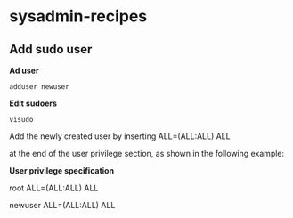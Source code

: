 # sysadmin-recipes

## Add sudo user 

**Ad user**

`adduser newuser`

**Edit sudoers**

`visudo`

Add the newly created user by inserting <username> ALL=(ALL:ALL) ALL

at the end of the user privilege section, as shown in the following example:

**User privilege specification**

root    ALL=(ALL:ALL) ALL

newuser ALL=(ALL:ALL) ALL
 
